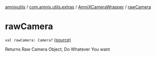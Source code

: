 [amnixutils](../../index.md) / [com.amnix.utils.extras](../index.md) / [AmniXCameraWrapper](index.md) / [rawCamera](./raw-camera.md)

# rawCamera

`val rawCamera: Camera?` [(source)](https://github.com/AmniX/amnixUtils/tree/master/amnixutils/src/main/java/com/amnix/utils/extras/AmniXCameraWrapper.kt#L20)

Returns Raw Camera Object, Do Whatever You want

